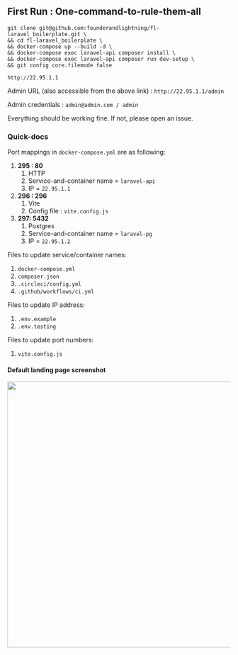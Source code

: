 ## First Run : One-command-to-rule-them-all
```
git clone git@github.com:founderandlightning/fl-laravel_boilerplate.git \
&& cd fl-laravel_boilerplate \
&& docker-compose up --build -d \
&& docker-compose exec laravel-api composer install \
&& docker-compose exec laravel-api composer run dev-setup \
&& git config core.filemode false 
```

```
http://22.95.1.1
```

Admin URL (also accessible from the above link) : `http://22.95.1.1/admin`

Admin credentials : `admin@admin.com / admin`


Everything should be working fine. If not, please open an issue.


### Quick-docs


Port mappings in `docker-compose.yml` are as following:
1. **295 : 80**
   1. HTTP
   1. Service-and-container name = `laravel-api`
   1. IP = `22.95.1.1`
1. **296 : 296**
   1. Vite
   1. Config file : `vite.config.js`
1. **297: 5432**
   1. Postgres
   1. Service-and-container name = `laravel-pg`
   1. IP = `22.95.1.2`


Files to update service/container names:
1. `docker-compose.yml`
1. `composer.json`
1. `.circleci/config.yml`
1. `.github/workflows/ci.yml`

Files to update IP address:
1. `.env.example`
1. `.env.testing`

Files to update port numbers:
1. `vite.config.js`


#### Default landing page screenshot
<img src="https://user-images.githubusercontent.com/37613346/189156361-97fae29c-ad61-4720-9462-1e6827342391.png" width="600" />

